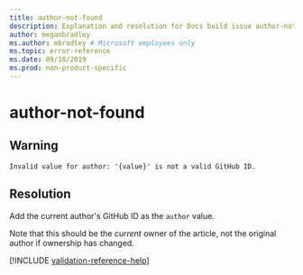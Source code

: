 ```yaml
---
title: author-not-found
description: Explanation and resolution for Docs build issue author-not-found
author: meganbradley
ms.author: mbradley # Microsoft employees only
ms.topic: error-reference
ms.date: 09/10/2019
ms.prod: non-product-specific
---
```

# author-not-found

## Warning

`Invalid value for author: '{value}' is not a valid GitHub ID.`

## Resolution

Add the current author's GitHub ID as the `author` value.

Note that this should be the *current* owner of the article, not the original author if ownership has changed.

<!--make sure to add this file to your includes folder and verify the path-->
[!INCLUDE [validation-reference-help](includes/validation-reference-help.md)]
